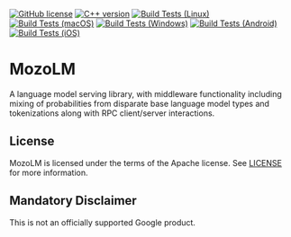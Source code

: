 [![GitHub license](https://img.shields.io/badge/license-Apache2-blue.svg)](https://github.com/google-research/mozolm/blob/main/LICENSE)
[![C++ version](https://img.shields.io/badge/C++17-blue.svg?style=flat&logo=c%2B%2B)](https://en.cppreference.com/w/cpp/17)
[![Build Tests (Linux)](https://github.com/google-research/mozolm/workflows/linux/badge.svg)](https://github.com/google-research/mozolm/actions?query=workflow%3A%22linux%22)
[![Build Tests (macOS)](https://github.com/google-research/mozolm/workflows/macos/badge.svg)](https://github.com/google-research/mozolm/actions?query=workflow%3A%22macos%22)
[![Build Tests (Windows)](https://github.com/google-research/mozolm/workflows/windows/badge.svg)](https://github.com/google-research/mozolm/actions?query=workflow%3A%22windows%22)
[![Build Tests (Android)](https://github.com/google-research/mozolm/workflows/android/badge.svg)](https://github.com/google-research/mozolm/actions?query=workflow%3A%22android%22)
[![Build Tests (iOS)](https://github.com/google-research/mozolm/workflows/ios/badge.svg)](https://github.com/google-research/mozolm/actions?query=workflow%3A%22ios%22)

# MozoLM

A language model serving library, with middleware functionality including mixing
of probabilities from disparate base language model types and tokenizations
along with RPC client/server interactions.

## License

MozoLM is licensed under the terms of the Apache license. See [LICENSE](LICENSE)
for more information.

## Mandatory Disclaimer

This is not an officially supported Google product.

